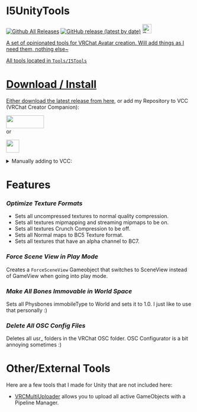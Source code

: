 # I5UnityTools 
[![Github All Releases](https://img.shields.io/github/downloads/i5ucc/I5UnityTools/total.svg)](https://github.com/I5UCC/I5UnityTools/releases/latest)
[![GitHub release (latest by date)](https://img.shields.io/github/downloads/i5ucc/I5UnityTools/latest/total?label=Latest%20version%20downloads)](https://github.com/I5UCC/I5UnityTools/releases/latest)
<a href='https://ko-fi.com/i5ucc' target='_blank'><img height='35' style='border:0px;height:25px;' src='https://az743702.vo.msecnd.net/cdn/kofi3.png?v=0' border='0' alt='Buy Me a Coffee at ko-fi.com' />

A set of opinionated tools for VRChat Avatar creation. Will add things as I need them, nothing else~

All tools located in `Tools/I5Tools`

# Download / Install

Either download the latest release from [here](https://github.com/I5UCC/I5UnityTools/releases/latest), or add my Repository to VCC (VRChat Creator Companion): <br>

[<img src="https://github.com/I5UCC/VRCMultiUploader/assets/43730681/7130b744-dcb7-4525-a62c-9bad41331c1c"  width="102" height="35">](https://i5ucc.github.io/vpm/I5Tools.html) <br>
or <br>

[<img src="https://user-images.githubusercontent.com/43730681/235304229-ce2b4689-4945-4282-967e-40bfbf8ebf54.png" height="35">](https://i5ucc.github.io/vpm/main.html) <br>

<details>
  <summary>Manually adding to VCC:</summary>
  
  1. Open VCC
  2. Click "Settings" in the bottom left
  3. Click the "Packages" tab at the top
  4. Click "Add Repository" in the top right
  5. Paste `https://i5ucc.github.io/vpm/VRCMultiUploader.json` into the text field and click "Add"
  6. Click "I understand, Add Repository" in the popup after reading its contents
  7. Activate the checkbox next to the repository "VRCMultiUploader"
</details>

# Features

### ***Optimize Texture Formats***

- Sets all uncompressed textures to normal quality compression.
- Sets all textures mipmapping and streaming mipmaps to be on.
- Sets all textures Crunch Compression to be off.
- Sets all Normal maps to BC5 Texture format.
- Sets all textures that have an alpha channel to BC7.

### ***Force Scene View in Play Mode***

Creates a `ForceSceneView` Gameobject that switches to SceneView instead of GameView when going into play mode.

### ***Make All Bones Immovable in World Space***

Sets all Physbones immobileType to World and sets it to 1.0. I just like to use that personally :)

### ***Delete All OSC Config Files***

Deletes all usr_ folders in the VRChat OSC folder. OSC Configurator is a bit annoying sometimes :)

# Other/External Tools

Here are a few tools that I made for Unity that are not included here:
- [VRCMultiUploader](https://github.com/I5UCC/VRCMultiUploader) allows you to upload all active GameObjects with a Pipeline Manager.

